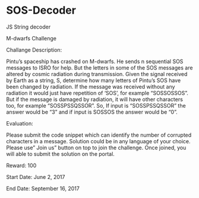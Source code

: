 # SOS-Decoder
JS String decoder 

M-dwarfs Challenge

Challange Description:

Pintu’s spaceship has crashed on M-dwarfs. He sends n sequential SOS messages to ISRO for help. But the letters in some of the SOS
messages are altered by cosmic radiation during transmission. Given the signal received by Earth as a string, S, determine how many 
letters of Pintu’s SOS have been changed by radiation. If the message was received without any radiation it would just have repetition of 
‘SOS’, for example “SOSSOSSOS”. But if the message is damaged by radiation, it will have other characters too, for example “SOSSPSSQSSOR”. 
So, If input is “SOSSPSSQSSOR” the answer would be “3” and if input is SOSSOS the answer would be “0”.
                         
Evaluation: 

Please submit the code snippet which can identify the number of corrupted characters in a message. Solution could be in any language of 
your choice. Please use” Join us” button on top to join the challenge. Once joined, you will able to submit the solution on the portal.
                    
Reward:
100

Start Date:
June 2, 2017

End Date:
September 16, 2017
